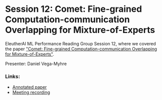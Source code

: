 # Session 12: Comet: Fine-grained Computation-communication Overlapping for Mixture-of-Experts

EleutherAI ML Performance Reading Group Session 12, where we covered the paper ["Comet: Fine-grained Computation-communication Overlapping for Mixture-of-Experts"](https://arxiv.org/pdf/2502.19811).

Presenter: Daniel Vega-Myhre

### Links:
- [Annotated paper](./comet_[annotated].pdf)
- [Meeting recording](https://youtu.be/VHy-dEK47co)
